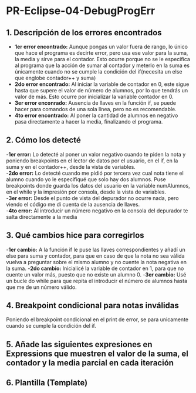 # PR-Eclipse-04-DebugProgErr
## 1. Descripción de los errores encontrados  
- **1er error encontrado:** Aunque pongas un valor fuera de rango, lo único que hace el programa es decirte error, pero usa ese valor para la suma, la media y sirve para el contador. Esto ocurre porque no se le especifica al programa que la acción de sumar al contador y meterlo en la suma es únicamente cuando no se cumple la condición del if(necesita un else que englobe contador++ y suma)  
- **2do error encontrado:** Al iniciar la variable de contador en 0, este sigue hasta que supere el valor de número de alumnos, por lo que tendrás un valor de más. Esto ocurre por inicializar la variable contador en 0.  
- **3er error enconrado:** Ausencia de llaves en la función if, se puede hacer para comandos de una sola línea, pero no es recomendable.
- **4to error encontrado:** Al poner la cantidad de alumnos en negativo pasa directamente a hacer la media, finalizando el programa.
## 2. Cómo los detecté  
-**1er error:** Lo detecté al poner un valor negativo cuando te piden la nota y poniendo breakpoints en el lector de datos por el usuario, en el if, en la suma y en el contador++, desde la vista de variables.  
-**2do error:** Lo detecté cuando me pidió por tercera vez cual nota tiene el alumno cuando yo le especifiqué que solo hay dos alumnos. Puse breakpoints donde guarda los datos del usuario en la variable numAlumnos, en el while y la impresión por consola, desde la vista de variables.  
-**3er error:** Desde el punto de vista del depurador no ocurre nada, pero viendo el código me di cuenta de la ausencia de llaves.  
-**4to error:** Al introducir un número negativo en la consola del depurador te salta directamente a la media
## 3. Qué cambios hice para corregirlos  
-**1er cambio:** A la función if le puse las llaves correspondientes y añadí un else para suma y contador, para que en caso de que la nota no sea válida vuelva a preguntar sobre el mismo alumno y no cuente la nota negativa en la suma.
-**2do cambio:** Inicialicé la variable de contador en 1, para que no cuente un valor más, puesto que no existe un alumno 0.
-**3er cambio:** Usé un bucle do while para que repita el introducir el número de alumnos hasta que me de un número válido.
## 4. Breakpoint condicional para notas inválidas  
Poniendo el breakpoint condicional en el print de error, se para unicamente cuando se cumple la condición del if.
## 5. Añade las siguientes expresiones en Expressions que muestren el valor de la suma, el contador y la media parcial en cada iteración  

## 6. Plantilla (Template)
